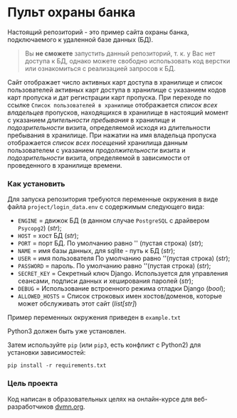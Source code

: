 # Пульт охраны банка

Настоящий репозиторий - это пример сайта охраны банка, подключаемого к удаленной базе данных (БД).

>Вы **не сможете** запустить данный репозиторий, т. к. у Вас нет доступа к БД, однако можете свободно использовать код верстки или ознакомиться с реализацией запросов к БД.

Сайт отображает число активных карт доступа в хранилище и список пользователей активных карт доступа в хранилище с указанием кодов карт пропуска и дат регистрации карт пропуска. 
При переходе по ссылке `Список пользователей в хранилище` отображается *список всех владельцев* пропусков, находящихся в хранилище в настоящий момент с указанием *длительности пребывания* в хранилище и *подозрительности* визита, определяемой исходя из длительности пребывания в хранилище.
При нажатии на имя владельца пропуска отображается *список всех посещений* хранилища данным пользователем с указанием *продолжительности* визита и *подозрительности* визита, определяемой в зависимости от проведенного в хранилище времени. 


### Как установить

Для запуска репозитория требуются переменные окружения в виде файла `project/login_data.env` с содержимым следующего вида:

- `ENGINE` = движок БД (в данном случае `PostgreSQL` с драйвером `Psycopg2`) (*str*);
- `HOST` = хост БД (*str*);
- `PORT` = порт БД. По умолчанию равно '' (пустая строка) (*str*);
- `NAME` = имя базы данных, для sqlite - путь к БД (*str*);
- `USER` = имя пользователя По умолчанию равно ''(пустая строка) (*str*);
- `PASSWORD` = пароль. По умолчанию равно ''(пустая строка) (*str*);
- `SECRET_KEY` = Секретный ключ Django. Используется для управления сеансами, подписи данных и хеширования паролей (*str*);
- `DEBUG` = Использование встроенного режима отладки Django (*bool*);
- `ALLOWED_HOSTS` = Список строковых имен хостов/доменов, которые может обслуживать этот сайт (*list[str]*)

Пример переменных окружения приведен в `example.txt`

Python3 должен быть уже установлен. 

Затем используйте `pip` (или `pip3`, есть конфликт с Python2) для установки зависимостей:
```
pip install -r requirements.txt
```

### Цель проекта

Код написан в образовательных целях на онлайн-курсе для веб-разработчиков [dvmn.org](https://dvmn.org/).
